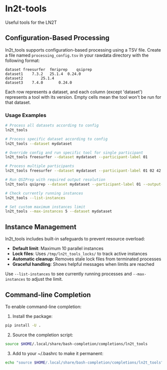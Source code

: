# ln2t-tools
Useful tools for the LN2T

## Configuration-Based Processing

ln2t_tools supports configuration-based processing using a TSV file. Create a file named `processing_config.tsv` in your rawdata directory with the following format:

```
dataset	freesurfer	fmriprep	qsiprep
dataset1	7.3.2	25.1.4	0.24.0
dataset2		25.1.4	
dataset3	7.4.0		0.24.0
```

Each row represents a dataset, and each column (except 'dataset') represents a tool with its version. Empty cells mean the tool won't be run for that dataset.

### Usage Examples

```bash
# Process all datasets according to config
ln2t_tools

# Process specific dataset according to config  
ln2t_tools --dataset mydataset

# Override config and run specific tool for single participant
ln2t_tools freesurfer --dataset mydataset --participant-label 01

# Process multiple participants
ln2t_tools freesurfer --dataset mydataset --participant-label 01 02 42

# Run QSIPrep with required output resolution
ln2t_tools qsiprep --dataset mydataset --participant-label 01 --output-resolution 1.25

# Check currently running instances
ln2t_tools --list-instances

# Set custom maximum instances limit
ln2t_tools --max-instances 5 --dataset mydataset
```

## Instance Management

ln2t_tools includes built-in safeguards to prevent resource overload:

- **Default limit**: Maximum 10 parallel instances
- **Lock files**: Uses `/tmp/ln2t_tools_locks/` to track active instances
- **Automatic cleanup**: Removes stale lock files from terminated processes
- **Graceful handling**: Shows helpful messages when limits are reached

Use `--list-instances` to see currently running processes and `--max-instances` to adjust the limit.

## Command-line Completion

To enable command-line completion:

1. Install the package:
```bash
pip install -U .
```

2. Source the completion script:
```bash
source $HOME/.local/share/bash-completion/completions/ln2t_tools
```

3. Add to your ~/.bashrc to make it permanent:
```bash
echo "source $HOME/.local/share/bash-completion/completions/ln2t_tools" >> ~/.bashrc
```
